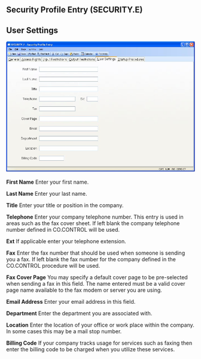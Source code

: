 ##  Security Profile Entry (SECURITY.E)

<PageHeader />

##  User Settings

![](./SECURITY-E-5.jpg)

**First Name** Enter your first name.  
  
**Last Name** Enter your last name.  
  
**Title** Enter your title or position in the company.  
  
**Telephone** Enter your company telephone number. This entry is used in areas
such as the fax cover sheet. If left blank the company telephone number
defined in CO.CONTROL will be used.  
  
**Ext** If applicable enter your telephone extension.  
  
**Fax** Enter the fax number that should be used when someone is sending you a
fax. If left blank the fax number for the company defined in the CO.CONTROL
procedure will be used.  
  
**Fax Cover Page** You may specify a default cover page to be pre-selected
when sending a fax in this field. The name entered must be a valid cover page
name available to the fax modem or server you are using.  
  
**Email Address** Enter your email address in this field.  
  
**Department** Enter the department you are associated with.  
  
**Location** Enter the location of your office or work place within the
company. In some cases this may be a mail stop number.  
  
**Billing Code** If your company tracks usage for services such as faxing then
enter the billing code to be charged when you utilize these services.  
  
  
<badge text= "Version 8.10.57" vertical="middle" />

<PageFooter />